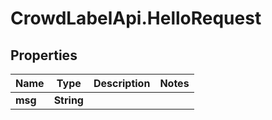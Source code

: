 # CrowdLabelApi.HelloRequest

## Properties

Name | Type | Description | Notes
------------ | ------------- | ------------- | -------------
**msg** | **String** |  | 


